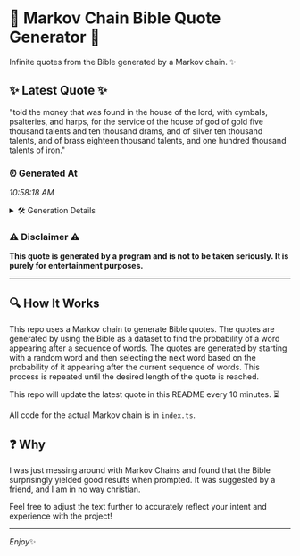 # 📖 Markov Chain Bible Quote Generator 📖

Infinite quotes from the Bible generated by a Markov chain. ✨

## ✨ Latest Quote ✨
"told the money that was found in the house of the lord, with cymbals, psalteries, and harps, for the service of the house of god of gold five thousand talents and ten thousand drams, and of silver ten thousand talents, and of brass eighteen thousand talents, and one hundred thousand talents of iron."

### ⏰ Generated At
*10:58:18 AM*

<details>
    <summary>🛠️ Generation Details</summary>
    <p>
        <strong>🌱 Seed:</strong> told<br>
        <strong>🔄 Iterations:</strong> 52<br>
        <strong>📜 Context History:</strong><br>[ told ]: the<br>[ told, the ]: money<br>[ told, the, money ]: that<br>[ told, the, money, that ]: was<br>[ told, the, money, that, was ]: found<br>[ told, the, money, that, was, found ]: in<br>[ the, money, that, was, found, in ]: the<br>[ money, that, was, found, in, the ]: house<br>[ that, was, found, in, the, house ]: of<br>[ was, found, in, the, house, of ]: the<br>[ found, in, the, house, of, the ]: lord,<br>[ in, the, house, of, the, lord, ]: with<br>[ the, house, of, the, lord,, with ]: cymbals,<br>[ house, of, the, lord,, with, cymbals, ]: psalteries,<br>[ of, the, lord,, with, cymbals,, psalteries, ]: and<br>[ the, lord,, with, cymbals,, psalteries,, and ]: harps,<br>[ lord,, with, cymbals,, psalteries,, and, harps, ]: for<br>[ with, cymbals,, psalteries,, and, harps,, for ]: the<br>[ cymbals,, psalteries,, and, harps,, for, the ]: service<br>[ psalteries,, and, harps,, for, the, service ]: of<br>[ and, harps,, for, the, service, of ]: the<br>[ harps,, for, the, service, of, the ]: house<br>[ for, the, service, of, the, house ]: of<br>[ the, service, of, the, house, of ]: god<br>[ service, of, the, house, of, god ]: of<br>[ of, the, house, of, god, of ]: gold<br>[ the, house, of, god, of, gold ]: five<br>[ house, of, god, of, gold, five ]: thousand<br>[ of, god, of, gold, five, thousand ]: talents<br>[ god, of, gold, five, thousand, talents ]: and<br>[ of, gold, five, thousand, talents, and ]: ten<br>[ gold, five, thousand, talents, and, ten ]: thousand<br>[ five, thousand, talents, and, ten, thousand ]: drams,<br>[ thousand, talents, and, ten, thousand, drams, ]: and<br>[ talents, and, ten, thousand, drams,, and ]: of<br>[ and, ten, thousand, drams,, and, of ]: silver<br>[ ten, thousand, drams,, and, of, silver ]: ten<br>[ thousand, drams,, and, of, silver, ten ]: thousand<br>[ drams,, and, of, silver, ten, thousand ]: talents,<br>[ and, of, silver, ten, thousand, talents, ]: and<br>[ of, silver, ten, thousand, talents,, and ]: of<br>[ silver, ten, thousand, talents,, and, of ]: brass<br>[ ten, thousand, talents,, and, of, brass ]: eighteen<br>[ thousand, talents,, and, of, brass, eighteen ]: thousand<br>[ talents,, and, of, brass, eighteen, thousand ]: talents,<br>[ and, of, brass, eighteen, thousand, talents, ]: and<br>[ of, brass, eighteen, thousand, talents,, and ]: one<br>[ brass, eighteen, thousand, talents,, and, one ]: hundred<br>[ eighteen, thousand, talents,, and, one, hundred ]: thousand<br>[ thousand, talents,, and, one, hundred, thousand ]: talents<br>[ talents,, and, one, hundred, thousand, talents ]: of<br>[ and, one, hundred, thousand, talents, of ]: iron.<br>
    </p>
</details>

### ⚠️ Disclaimer ⚠️
**This quote is generated by a program and is not to be taken seriously. It is purely for entertainment purposes.**

---

## 🔍 How It Works

This repo uses a Markov chain to generate Bible quotes. The quotes are generated by using the Bible as a dataset to find the probability of a word appearing after a sequence of words. The quotes are generated by starting with a random word and then selecting the next word based on the probability of it appearing after the current sequence of words. This process is repeated until the desired length of the quote is reached.

This repo will update the latest quote in this README every 10 minutes. ⏳

All code for the actual Markov chain is in `index.ts`.

## ❓ Why

I was just messing around with Markov Chains and found that the Bible surprisingly yielded good results when prompted. 
It was suggested by a friend, and I am in no way christian.

Feel free to adjust the text further to accurately reflect your intent and experience with the project!

---

*Enjoy*✨
